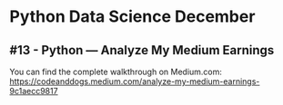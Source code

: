 # Python Data Science December
## #13 - Python — Analyze My Medium Earnings

You can find the complete walkthrough on Medium.com:
https://codeanddogs.medium.com/analyze-my-medium-earnings-9c1aecc9817
